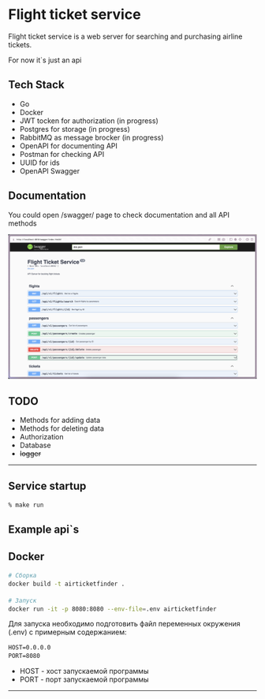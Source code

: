 # Flight ticket service

Flight ticket service is a web server for searching and purchasing airline tickets.

For now it`s just an api

## Tech Stack

* Go
* Docker
* JWT tocken for authorization (in progress)
* Postgres for storage (in progress)
* RabbitMQ as message brocker (in progress)
* OpenAPI for documenting API
* Postman for checking API
* UUID for ids
* OpenAPI Swagger

## Documentation

You could open /swagger/ page to check documentation and all API methods

![Swagger view](pictures/swagger.png?raw=true "Documentation page for an API")

## TODO

* Methods for adding data
* Methods for deleting data
* Authorization
* Database
* ~~logger~~

---

## Service startup

```cmd
% make run
```

## Example api`s

## Docker

```bash
# Сборка
docker build -t airticketfinder .

# Запуск
docker run -it -p 8080:8080 --env-file=.env airticketfinder

```

Для запуска необходимо подготовить файл переменных окружения (.env) c примерным содержанием:

```cmd
HOST=0.0.0.0
PORT=8080
```

* HOST - хост запускаемой программы
* PORT - порт запускаемой программы

---
